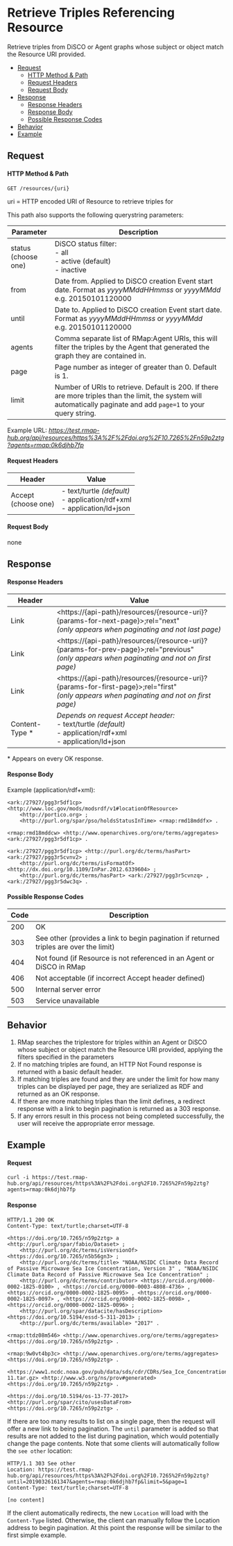# Retrieve Triples Referencing Resource
Retrieve triples from DiSCO or Agent graphs whose subject or object match the Resource URI provided.

* [Request](#request)
  * [HTTP Method & Path](#http-method--path)
  * [Request Headers](#request-headers)
  * [Request Body](#request-body)
* [Response](#response)
  * [Response Headers](#response-headers)
  * [Response Body](#response-body)
  * [Possible Response Codes](#possible-response-codes)
* [Behavior](#behavior)
* [Example](#example)

## Request

#### HTTP Method & Path
```
GET /resources/{uri}
```
uri = HTTP encoded URI  of Resource to retrieve triples for

This path also supports the following querystring parameters:

| Parameter| Description |
|------|----|
| status<br> (choose one) | DiSCO status filter: <br>- all<br>- active (default)<br>- inactive| 
| from | Date from. Applied to DiSCO creation Event start date. Format as _yyyyMMddHHmmss_ or _yyyyMMdd_ <br>e.g. 20150101120000|
|until | Date to. Applied to DiSCO creation Event start date. Format as _yyyyMMddHHmmss_ or _yyyyMMdd_ <br>e.g. 20150101120000|
|agents| Comma separate list of RMap:Agent URIs, this will filter the triples by the Agent that generated the graph they are contained in.|
| page | Page number as integer of greater than 0. Default is 1.|
| limit | Number of URIs to retrieve. Default is 200. If there are more triples than the limit, the system will automatically paginate and add `page=1` to your query string.

Example URL: _https://test.rmap-hub.org/api/resources/https%3A%2F%2Fdoi.org%2F10.7265%2Fn59p2ztg?agents=rmap:0k6djhb7fp_

#### Request Headers
| Header | Value |
|---------|------|
| Accept <br> (choose one) | - text/turtle _(default)_<br>- application/rdf+xml<br>- application/ld+json|
 
#### Request Body
none

## Response
#### Response Headers
| Header | Value |
|---------|------|
| Link | &#60;https://{api-path}/resources/{resource-uri}?{params-for-next-page}>;rel="next"<br>_(only appears when paginating and not last page)_ |
| Link | &#60;https://{api-path}/resources/{resource-uri}?{params-for-prev-page}>;rel="previous" <br>_(only appears when paginating and not on first page)_ |
|Link| &#60;https://{api-path}/resources/{resource-uri}?{params-for-first-page}>;rel="first" <br>_(only appears when paginating and not on first page)_ |
| Content-Type * | _Depends on request Accept header:_<br>- text/turtle _(default)_<br>- application/rdf+xml<br>- application/ld+json| |

\* Appears on every OK response.

#### Response Body
Example (application/rdf+xml):
```
<ark:/27927/pgg3r5df1cp> <http://www.loc.gov/mods/modsrdf/v1#locationOfResource>
    <http://portico.org> ;
    <http://purl.org/spar/pso/holdsStatusInTime> <rmap:rmd18mddfx> .
 
<rmap:rmd18mddcw> <http://www.openarchives.org/ore/terms/aggregates> <ark:/27927/pgg3r5df1cp> .
 
<ark:/27927/pgg3r5df1cp> <http://purl.org/dc/terms/hasPart> <ark:/27927/pgg3r5cvnv2> ;
    <http://purl.org/dc/terms/isFormatOf> <http://dx.doi.org/10.1109/InPar.2012.6339604> ;
    <http://purl.org/dc/terms/hasPart> <ark:/27927/pgg3r5cvnzq> , <ark:/27927/pgg3r5dwc3q> .
```

#### Possible Response Codes
| Code| Description |
|---------|------|
| 200| OK|
| 303 | See other (provides a link to begin pagination if returned triples are over the limit) | 
| 404| Not found (if Resource is not referenced in an Agent or DiSCO in RMap |
| 406| Not acceptable (if incorrect Accept header defined) |
| 500| Internal server error|
| 503| Service unavailable|

## Behavior
1.  RMap searches the triplestore for triples within an Agent or DiSCO whose subject or object match the Resource URI provided, applying the filters specified in the parameters 
2. If no matching triples are found, an HTTP Not Found response is returned with a basic default header.
3. If matching triples are found and they are under the limit for how many triples can be displayed per page, they are serialized as RDF and returned as an OK response.
4. If there are more matching triples than the limit defines, a redirect response with a link to begin pagination is returned as a 303 response.
5. If any errors result in this process not being completed successfully, the user will receive the appropriate error message.

## Example

#### Request
```
curl -i https://test.rmap-hub.org/api/resources/https%3A%2F%2Fdoi.org%2F10.7265%2Fn59p2ztg?agents=rmap:0k6djhb7fp
```

#### Response
```
HTTP/1.1 200 OK
Content-Type: text/turtle;charset=UTF-8

<https://doi.org/10.7265/n59p2ztg> a <http://purl.org/spar/fabio/Dataset> ;
	<http://purl.org/dc/terms/isVersionOf> <https://doi.org/10.7265/n5b56gn3> ;
	<http://purl.org/dc/terms/title> "NOAA/NSIDC Climate Data Record of Passive Microwave Sea Ice Concentration, Version 3" , "NOAA/NSIDC Climate Data Record of Passive Microwave Sea Ice Concentration" ;
	<http://purl.org/dc/terms/contributor> <https://orcid.org/0000-0002-1825-0100> , <https://orcid.org/0000-0003-4808-4736> , <https://orcid.org/0000-0002-1825-0095> , <https://orcid.org/0000-0002-1825-0097> , <https://orcid.org/0000-0002-1825-0098> , <https://orcid.org/0000-0002-1825-0096> ;
	<http://purl.org/spar/datacite/hasDescription> <https://doi.org/10.5194/essd-5-311-2013> ;
	<http://purl.org/dc/terms/available> "2017" .

<rmap:ttdz08m546> <http://www.openarchives.org/ore/terms/aggregates> <https://doi.org/10.7265/n59p2ztg> .

<rmap:9w0vt4bp3c> <http://www.openarchives.org/ore/terms/aggregates> <https://doi.org/10.7265/n59p2ztg> .

<https://www1.ncdc.noaa.gov/pub/data/sds/cdr/CDRs/Sea_Ice_Concentration/SourceCode_01B-11.tar.gz> <http://www.w3.org/ns/prov#generated> <https://doi.org/10.7265/n59p2ztg> .

<https://doi.org/10.5194/os-13-77-2017> <http://purl.org/spar/cito/usesDataFrom> <https://doi.org/10.7265/n59p2ztg> .
```
If there are too many results to list on a single page, then the request will offer a new link to being pagination. The `until` parameter is added so that results are not added to the list during pagination, which would potentially change the page contents. Note that some clients will automatically follow the `see other` location:
```
HTTP/1.1 303 See other
Location: https://test.rmap-hub.org/api/resources/https%3A%2F%2Fdoi.org%2F10.7265%2Fn59p2ztg?until=20190326161347&agents=rmap:0k6djhb7fp&limit=5&page=1
Content-Type: text/turtle;charset=UTF-8

[no content]
```
If the client automatically redirects, the new `Location` will load with the `Content-Type` listed. Otherwise, the client can manually follow the Location address to begin pagination. At this point the response will be similar to the first simple example.
